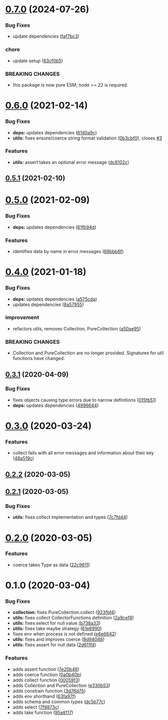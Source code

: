 

# [0.7.0](https://github.com/rafamel/riseup/compare/v0.6.0...v0.7.0) (2024-07-26)


### Bug Fixes

* update dependencies ([faf7bc3](https://github.com/rafamel/riseup/commit/faf7bc39e3183aafc37b2bd3c9a36f5665a190de))


### chore

* update setup ([63cf0b5](https://github.com/rafamel/riseup/commit/63cf0b5af1d84c6031cd7905c1e7795f32ed1591))


### BREAKING CHANGES

* this package is now pure ESM; node >= 22 is required.

# [0.6.0](https://github.com/rafamel/ensurism/compare/v0.5.1...v0.6.0) (2021-02-14)


### Bug Fixes

* **deps:** updates dependencies ([61d0a9c](https://github.com/rafamel/ensurism/commit/61d0a9c7081c9fe8029a650dd21d6ace00ff34b6))
* **utils:** fixes ensure/coerce string format validation ([0b3cbf0](https://github.com/rafamel/ensurism/commit/0b3cbf0d313592dc3b67ec22f076541300708e71)), closes [#3](https://github.com/rafamel/ensurism/issues/3)


### Features

* **utils:** assert takes an optional error message ([dc8102c](https://github.com/rafamel/ensurism/commit/dc8102ca5374363e19e746914eec1829b16db44b))



## [0.5.1](https://github.com/rafamel/ensurism/compare/v0.5.0...v0.5.1) (2021-02-10)



# [0.5.0](https://github.com/rafamel/ensurism/compare/v0.4.0...v0.5.0) (2021-02-09)


### Bug Fixes

* **deps:** updates dependencies ([61fb94d](https://github.com/rafamel/ensurism/commit/61fb94d134bcd8dcee948573d3fe93871e5aff7e))


### Features

* identifies data by name in error messages ([68bbb6f](https://github.com/rafamel/ensurism/commit/68bbb6f33cdfef21092858085f2b141932087352))



# [0.4.0](https://github.com/rafamel/ensurism/compare/v0.3.1...v0.4.0) (2021-01-18)


### Bug Fixes

* **deps:** updates dependencies ([a575cda](https://github.com/rafamel/ensurism/commit/a575cdad5d33ba85393e26065aac90816b42e4ee))
* updates dependencies ([8a57955](https://github.com/rafamel/ensurism/commit/8a579554e27f020cc2dd57c68333aac6044633fc))


### improvement

* refactors utils, removes Collection, PureCollection ([a50ae95](https://github.com/rafamel/ensurism/commit/a50ae950e6ba96400e4123d88ee20d1cc973c3f0))


### BREAKING CHANGES

* Collection and PureCollection are no longer provided. Signatures for util functions
have changed.



## [0.3.1](https://github.com/rafamel/ensurism/compare/v0.3.0...v0.3.1) (2020-04-09)


### Bug Fixes

* fixes objects causing type errors due to narrow definitions ([015fb51](https://github.com/rafamel/ensurism/commit/015fb51b24186c62906472b740a7edc8a66afb8c))
* **deps:** updates dependencies ([4996644](https://github.com/rafamel/ensurism/commit/4996644fde94d6c1d9384b89a05318228fd1472a))



# [0.3.0](https://github.com/rafamel/ensurism/compare/v0.2.2...v0.3.0) (2020-03-24)


### Features

* collect fails with all error messages and information about their key ([48a519c](https://github.com/rafamel/ensurism/commit/48a519cb0bb122fa403db121a54eb32983eafc58))



## [0.2.2](https://github.com/rafamel/ensurism/compare/v0.2.1...v0.2.2) (2020-03-05)



## [0.2.1](https://github.com/rafamel/ensurism/compare/v0.2.0...v0.2.1) (2020-03-05)


### Bug Fixes

* **utils:** fixes collect implementation and types ([7c7fd44](https://github.com/rafamel/ensurism/commit/7c7fd4498078fbec9e8ad0c385d0943f054183a1))



# [0.2.0](https://github.com/rafamel/ensurism/compare/v0.1.0...v0.2.0) (2020-03-05)


### Features

* coerce takes Type as data ([22c9611](https://github.com/rafamel/ensurism/commit/22c9611ae988a06fe42107ee0b660639a73ebe87))



# 0.1.0 (2020-03-04)


### Bug Fixes

* **collection:** fixes PureCollection.collect ([923fbf4](https://github.com/rafamel/ensurism/commit/923fbf4b296296643f0b1a4903253e0622ff3aac))
* **utils:** fixes collect CollectorFunctions definition ([2a9cef8](https://github.com/rafamel/ensurism/commit/2a9cef8b4ab3008e238aab24c29bfe32e825e010))
* **utils:** fixes select for null value ([b738a33](https://github.com/rafamel/ensurism/commit/b738a330c13f0962cc24ef6145cad1e75ec7d8d2))
* **utils:** fixes take maybe strategy ([61e6990](https://github.com/rafamel/ensurism/commit/61e6990ca54dfeb231ac4f4b36b9540f6647627c))
* fixes env when process is not defined ([e6e6642](https://github.com/rafamel/ensurism/commit/e6e6642473368937fcf732cbfb324b6c771b8604))
* **utils:** fixes and improves coerce ([8d94048](https://github.com/rafamel/ensurism/commit/8d9404878fb84ccd17a3ec5e3ba2b6eb503b4a8b))
* **utils:** fixes assert for null data ([2d611fd](https://github.com/rafamel/ensurism/commit/2d611fd6518f35411b8917a79107f08bc072974f))


### Features

* adds assert function ([7e20b46](https://github.com/rafamel/ensurism/commit/7e20b4695681873f5a9aa8f1051f199fa76c98ff))
* adds coerce function ([0a0b40b](https://github.com/rafamel/ensurism/commit/0a0b40bbd6c503ed614f873169c272e5303c5425))
* adds collect function ([00059f3](https://github.com/rafamel/ensurism/commit/00059f30237f4d4b1dedf3745d0f0605281fd0ba))
* adds Collection and PureCollection ([e330b53](https://github.com/rafamel/ensurism/commit/e330b534c73699545d734a0cf961c9386170d626))
* adds constrain function ([3d76d75](https://github.com/rafamel/ensurism/commit/3d76d75c6174b81ead64efab0a5474678868c25b))
* adds env shorthand ([63fa97f](https://github.com/rafamel/ensurism/commit/63fa97fb032c8228367096cd15692705d3fbe72d))
* adds schema and common types ([dc5b77c](https://github.com/rafamel/ensurism/commit/dc5b77c0e0d2fc6ee153898f1b7dc2531e5e81b2))
* adds select ([7f9873c](https://github.com/rafamel/ensurism/commit/7f9873ca62cf3e242296416a05a01eed0408d7ce))
* adds take function ([95a8117](https://github.com/rafamel/ensurism/commit/95a8117f9ba11d25f7b9c89179fb3864ec0f035b))
